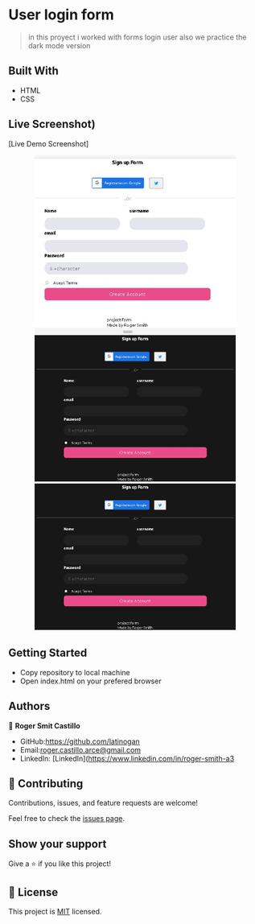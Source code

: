 # User login form

> in this proyect i worked with forms login user also we practice the dark mode version

## Built With
- HTML
- CSS


## Live Screenshot)

[Live Demo Screenshot]

<div align="center">
    <img src="/screenshot/Capturaform.JPG" width="400px"</img> 
      <img src="/screenshot/Capturadarkmodeform.JPG" width="400px"</img> 
</div>



<div align="center">
      <img src="/screenshot/Capturadarkmodeform.JPG" width="400px"</img> 
</div>





## Getting Started

- Copy repository to local machine
- Open index.html on your prefered browser

## Authors

👤 **Roger Smit Castillo**

- GitHub:https://github.com/latinogan
- Email:roger.castillo.arce@gmail.com 
- LinkedIn: [LinkedIn](https://www.linkedin.com/in/roger-smith-a3


## 🤝 Contributing

Contributions, issues, and feature requests are welcome!

Feel free to check the [issues page](../../issues/).

## Show your support

Give a ⭐️ if you like this project!

## 📝 License

This project is [MIT](./MIT.md) licensed.